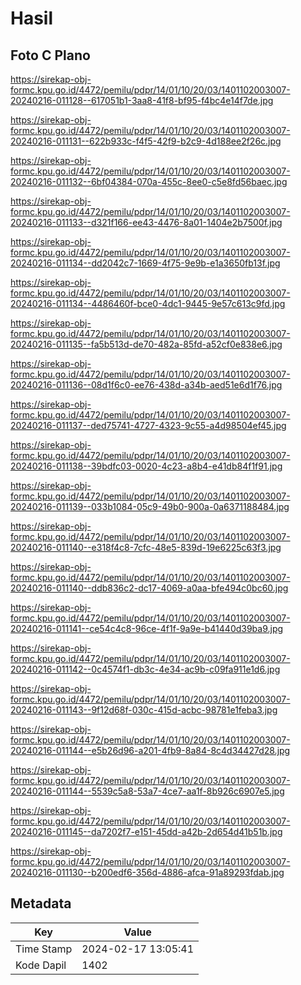 # Hasil

## Foto C Plano

https://sirekap-obj-formc.kpu.go.id/4472/pemilu/pdpr/14/01/10/20/03/1401102003007-20240216-011128--617051b1-3aa8-41f8-bf95-f4bc4e14f7de.jpg

https://sirekap-obj-formc.kpu.go.id/4472/pemilu/pdpr/14/01/10/20/03/1401102003007-20240216-011131--622b933c-f4f5-42f9-b2c9-4d188ee2f26c.jpg

https://sirekap-obj-formc.kpu.go.id/4472/pemilu/pdpr/14/01/10/20/03/1401102003007-20240216-011132--6bf04384-070a-455c-8ee0-c5e8fd56baec.jpg

https://sirekap-obj-formc.kpu.go.id/4472/pemilu/pdpr/14/01/10/20/03/1401102003007-20240216-011133--d321f166-ee43-4476-8a01-1404e2b7500f.jpg

https://sirekap-obj-formc.kpu.go.id/4472/pemilu/pdpr/14/01/10/20/03/1401102003007-20240216-011134--dd2042c7-1669-4f75-9e9b-e1a3650fb13f.jpg

https://sirekap-obj-formc.kpu.go.id/4472/pemilu/pdpr/14/01/10/20/03/1401102003007-20240216-011134--4486460f-bce0-4dc1-9445-9e57c613c9fd.jpg

https://sirekap-obj-formc.kpu.go.id/4472/pemilu/pdpr/14/01/10/20/03/1401102003007-20240216-011135--fa5b513d-de70-482a-85fd-a52cf0e838e6.jpg

https://sirekap-obj-formc.kpu.go.id/4472/pemilu/pdpr/14/01/10/20/03/1401102003007-20240216-011136--08d1f6c0-ee76-438d-a34b-aed51e6d1f76.jpg

https://sirekap-obj-formc.kpu.go.id/4472/pemilu/pdpr/14/01/10/20/03/1401102003007-20240216-011137--ded75741-4727-4323-9c55-a4d98504ef45.jpg

https://sirekap-obj-formc.kpu.go.id/4472/pemilu/pdpr/14/01/10/20/03/1401102003007-20240216-011138--39bdfc03-0020-4c23-a8b4-e41db84f1f91.jpg

https://sirekap-obj-formc.kpu.go.id/4472/pemilu/pdpr/14/01/10/20/03/1401102003007-20240216-011139--033b1084-05c9-49b0-900a-0a6371188484.jpg

https://sirekap-obj-formc.kpu.go.id/4472/pemilu/pdpr/14/01/10/20/03/1401102003007-20240216-011140--e318f4c8-7cfc-48e5-839d-19e6225c63f3.jpg

https://sirekap-obj-formc.kpu.go.id/4472/pemilu/pdpr/14/01/10/20/03/1401102003007-20240216-011140--ddb836c2-dc17-4069-a0aa-bfe494c0bc60.jpg

https://sirekap-obj-formc.kpu.go.id/4472/pemilu/pdpr/14/01/10/20/03/1401102003007-20240216-011141--ce54c4c8-96ce-4f1f-9a9e-b41440d39ba9.jpg

https://sirekap-obj-formc.kpu.go.id/4472/pemilu/pdpr/14/01/10/20/03/1401102003007-20240216-011142--0c4574f1-db3c-4e34-ac9b-c09fa911e1d6.jpg

https://sirekap-obj-formc.kpu.go.id/4472/pemilu/pdpr/14/01/10/20/03/1401102003007-20240216-011143--9f12d68f-030c-415d-acbc-98781e1feba3.jpg

https://sirekap-obj-formc.kpu.go.id/4472/pemilu/pdpr/14/01/10/20/03/1401102003007-20240216-011144--e5b26d96-a201-4fb9-8a84-8c4d34427d28.jpg

https://sirekap-obj-formc.kpu.go.id/4472/pemilu/pdpr/14/01/10/20/03/1401102003007-20240216-011144--5539c5a8-53a7-4ce7-aa1f-8b926c6907e5.jpg

https://sirekap-obj-formc.kpu.go.id/4472/pemilu/pdpr/14/01/10/20/03/1401102003007-20240216-011145--da7202f7-e151-45dd-a42b-2d654d41b51b.jpg

https://sirekap-obj-formc.kpu.go.id/4472/pemilu/pdpr/14/01/10/20/03/1401102003007-20240216-011130--b200edf6-356d-4886-afca-91a89293fdab.jpg


## Metadata

| Key        | Value               |
| ---------- | ------------------- |
| Time Stamp | 2024-02-17 13:05:41 |
| Kode Dapil | 1402                |



